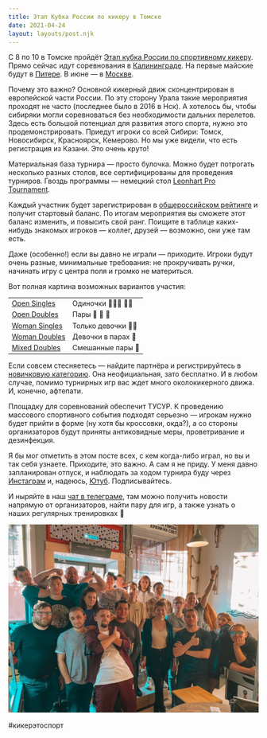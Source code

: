 ```yaml
---
title: Этап Кубка России по кикеру в Томске
date: 2021-04-24
layout: layouts/post.njk
---
```


С 8 по 10 в Томске пройдёт [Этап кубка России по спортивному кикеру](https://vk.com/kr_kicker_tsk). Прямо сейчас идут соревнования в [Калининграде](https://vk.com/kicker_kr_kaliningrad). На первые майские будут в [Питере](https://vk.com/may_spb_kicker_2021). В июне — в [Москве](https://vk.com/june_msk_kicker_2021).

Почему это важно? Основной кикерный движ сконцентрирован в европейской части России. По эту сторону Урала такие мероприятия проходят не часто (последнее было в 2016 в Нск). А хотелось бы, чтобы сибиряки могли соревноваться без необходимости дальних перелетов. Здесь есть большой потенциал для развития этого спорта, нужно это продемонстрировать. Приедут игроки со всей Сибири: Томск, Новосибирск, Красноярск, Кемерово. Но мы уже видели, что есть регистрация из Казани. Это очень круто! 

Материальная база турнира — просто булочка. Можно будет потрогать несколько разных столов, все сертифицированы для проведения турниров. Гвоздь программы — немецкий стол [Leonhart Pro Tournament](https://original-leonhart.com/en/shop-showcase/table-soccer-leo_pro-tournament/).

Каждый участник будет зарегистрирован в [общероссийском рейтинге](https://rtsf.ru/ratings/) и получит стартовый баланс. По итогам мероприятия вы сможете этот баланс изменить, и повысить свой ранг. Поищите в таблице каких-нибудь знакомых игроков — коллег, друзей — возможно, они уже там есть.

Даже (особенно!) если вы давно не играли — приходите. Игроки будут очень разные, минимальные требования: не прокручивать ручки, начинать игру с центра поля и громко не материться.

Вот полная картина возможных вариантов участия:

<table>
<tr><td><a href="https://vk.com/topic-203646056_47348593">Open Singles</a></td><td>Одиночки 🧍🏼‍♂️ 🧍‍♀️</td></tr>
<tr><td><a href="https://vk.com/topic-203646056_47348651">Open Doubles</a></td><td>Пары 👭 👫 👬</td></tr>
<tr><td><a href="https://vk.com/topic-203646056_47348714">Woman Singles</a></td><td>Только девочки 🧍‍♀️</td></tr>
<tr><td><a href="https://vk.com/topic-203646056_47348821">Woman Doubles</a></td><td>Девочки в парах 👭</td></tr>
<tr><td><a href="https://vk.com/topic-203646056_47349492">Mixed Doubles</a></td><td>Смешанные пары 👫</td></tr>
</table>

Если совсем стесняетесь — найдите партнёра и регистрируйтесь в [новичковую категорию](https://vk.com/topic-203646056_47354076). Она неофициальная, зато бесплатно. И в любом случае, помимо турнирных игр вас ждет много околокикерного движа. И, конечно, афтепати.

Площадку для соревнований обеспечит ТУСУР. К проведению массового спортивного события подходят серьезно — игрокам нужно будет прийти в форме (ну хотя бы кроссовки, окда?), а со стороны организаторов будут приняты антиковидные меры, проветривание и дезинфекция.

Я бы мог отметить в этом посте всех, с кем когда-либо играл, но вы и так себя узнаете. Приходите, это важно. А сам я не приду. У меня давно запланирован отпуск, и наблюдать за ходом турнира буду через [Инстаграм](https://www.instagram.com/kicker_tsk/) и, надеюсь, [Ютуб](https://www.youtube.com/channel/UCSwIzFpj2KDnUYeBEjm46_A). Подписывайтесь.

И ныряйте в наш [чат в телеграме](https://t.me/kicker_tsk), там можно получить новости напрямую от организаторов, найти пару для игр, а также узнать о наших регулярных тренировках 🍺

![](/img/foosball.jpeg)

#кикерэтоспорт
